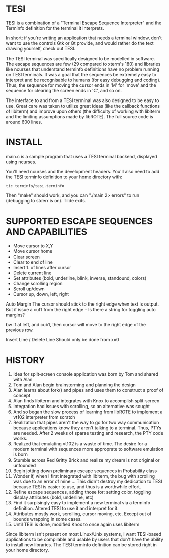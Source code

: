 TESI
====

TESI is a combination of a "Terminal Escape Sequence Interpreter" and the Terminfo definition for the terminal it interprets.

In short: if you're writing an application that needs a terminal window, don't want to use the controls Gtk or Qt provide, and would rather do the text drawing yourself, check out TESI.

The TESI terminal was specifically designed to be modelled in software. The escape sequences are few (29 compared to xterm's 180) and libraries like ncurses that understand terminfo definitions have no problem running on TESI terminals. It was a goal that the sequences be extremely easy to interpret and be recognisable to humans (for easy debugging and coding). Thus, the sequence for moving the cursor ends in 'M' for 'move' and the sequence for clearing the screen ends in 'C', and so on.

The interface to and from a TESI terminal was also designed to be easy to use. Great care was taken to utilize great ideas (like the callback functions of libiterm) and improve upon others (the difficulty of working with libiterm and the limiting assumptions made by libROTE). The full source code is around 600 lines.


INSTALL
====

main.c is a sample program that uses a TESI terminal backend, displayed using ncurses.

You'll need ncurses and the development headers. You'll also need to add the TESI terminfo definition to your home directory with:

	tic terminfo/tesi.terminfo

Then "make" should work, and you can "./main 2> errors" to run (debugging to stderr is on). Tilde exits.


SUPPORTED ESCAPE SEQUENCES AND CAPABILITIES
====

* Move cursor to X,Y
* Move cursor home
* Clear screen
* Clear to end of line
* Insert 1. of lines after cursor
* Delete current line
* Set attributes (bold, underline, blink, inverse, standound, colors)
* Change scrolling region
* Scroll up/down
* Cursor up, down, left, right

Auto Margin
The cursor should stick to the right edge when text is output. But if issue a cuf1 from the right edge - 
Is there a string for toggling auto margins?

bw
If at left, and cub1, then cursor will move to the right edge of the previous row.

Insert Line / Delete Line
Should only be done from x=0


HISTORY
====

1. Idea for split-screen console application was born by Tom and shared with Alan
1. Tom and Alan begin brainstorming and planning the design
1. Alan learns about fork() and pipes and uses them to construct a proof of concept
1. Alan finds libiterm and integrates with Knox to accomplish split-screen
1. Integration had issues with scrolling, so an alternative was sought
1. And so began the slow process of learning from libROTE to implement a vt102 interpreter from scratch
1. Realization that pipes aren't the way to go for two way communication because applications know they aren't talking to a terminal. Thus, PTYs are needed. After 2 weeks of sparse testing and research, the PTY code works.
1. Realized that emulating vt102 is a waste of time. The desire for a modern terminal with sequences more approprate to software emulation is born
1. Stumble across Red Gritty Brick and realize my dream is not original or unfounded
1. Begin jotting down preliminary escape sequences in Probability class
1. Wonder if, when I first integrated with libiterm, the bug with scrolling was due to an error of mine ... This didn't destroy my dedication to TESI because TESI is easier to use, and thus is a worthwhile effort.
1. Refine escape sequences, adding those for: setting color, toggling display attributes (bold, underline, etc)
1. Find it surpisingly easy to implement a new terminal via a terminfo definition. Altered TESI to use it and interpret for it.
1. Attributes mostly work, scrolling, cursor moving, etc. Except out of bounds wrapping in some cases.
1. Until TESI is done, modified Knox to once again uses libiterm

Since libiterm isn't present on most Linux/Unix systems, I want TESI-based applications to be compilable and usable by users that don't have the ability to install new libraries. The TESI terminfo definition can be stored right in your home directory.
